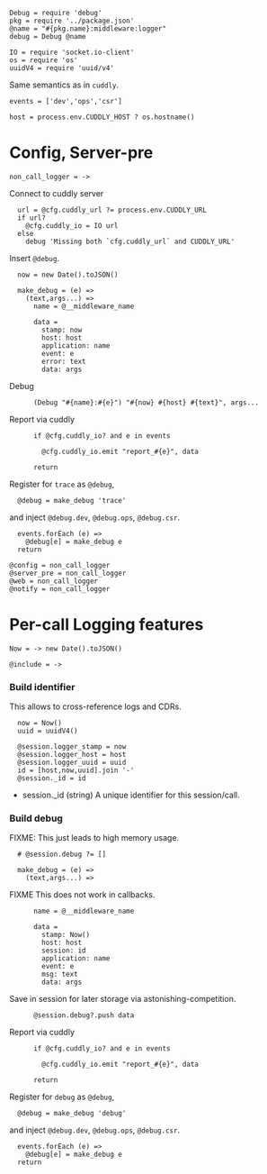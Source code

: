     Debug = require 'debug'
    pkg = require '../package.json'
    @name = "#{pkg.name}:middleware:logger"
    debug = Debug @name

    IO = require 'socket.io-client'
    os = require 'os'
    uuidV4 = require 'uuid/v4'

Same semantics as in `cuddly`.

    events = ['dev','ops','csr']

    host = process.env.CUDDLY_HOST ? os.hostname()

Config, Server-pre
==================

    non_call_logger = ->

Connect to cuddly server

      url = @cfg.cuddly_url ?= process.env.CUDDLY_URL
      if url?
        @cfg.cuddly_io = IO url
      else
        debug 'Missing both `cfg.cuddly_url` and CUDDLY_URL'

Insert `@debug`.

      now = new Date().toJSON()

      make_debug = (e) =>
        (text,args...) =>
          name = @__middleware_name

          data =
            stamp: now
            host: host
            application: name
            event: e
            error: text
            data: args

Debug

          (Debug "#{name}:#{e}") "#{now} #{host} #{text}", args...

Report via cuddly

          if @cfg.cuddly_io? and e in events

            @cfg.cuddly_io.emit "report_#{e}", data

          return

Register for `trace` as `@debug`,

      @debug = make_debug 'trace'

and inject `@debug.dev`, `@debug.ops`, `@debug.csr`.

      events.forEach (e) =>
        @debug[e] = make_debug e
      return

    @config = non_call_logger
    @server_pre = non_call_logger
    @web = non_call_logger
    @notify = non_call_logger

Per-call Logging features
=========================

    Now = -> new Date().toJSON()

    @include = ->

### Build identifier

This allows to cross-reference logs and CDRs.

      now = Now()
      uuid = uuidV4()

      @session.logger_stamp = now
      @session.logger_host = host
      @session.logger_uuid = uuid
      id = [host,now,uuid].join '-'
      @session._id = id

* session._id (string) A unique identifier for this session/call.

### Build debug

FIXME: This just leads to high memory usage.

      # @session.debug ?= []

      make_debug = (e) =>
        (text,args...) =>

FIXME This does not work in callbacks.

          name = @__middleware_name

          data =
            stamp: Now()
            host: host
            session: id
            application: name
            event: e
            msg: text
            data: args

Save in session for later storage via astonishing-competition.

          @session.debug?.push data

Report via cuddly

          if @cfg.cuddly_io? and e in events

            @cfg.cuddly_io.emit "report_#{e}", data

          return

Register for `debug` as `@debug`,

      @debug = make_debug 'debug'

and inject `@debug.dev`, `@debug.ops`, `@debug.csr`.

      events.forEach (e) =>
        @debug[e] = make_debug e
      return
